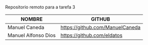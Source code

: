 Repositorio remoto para a tarefa 3

| NOMBRE | GITHUB |
| --- | --- |
| Manuel Caneda	| https://github.com/ManuelCaneda |
| Manuel Alfonso Dios | https://github.com/eldatos |
